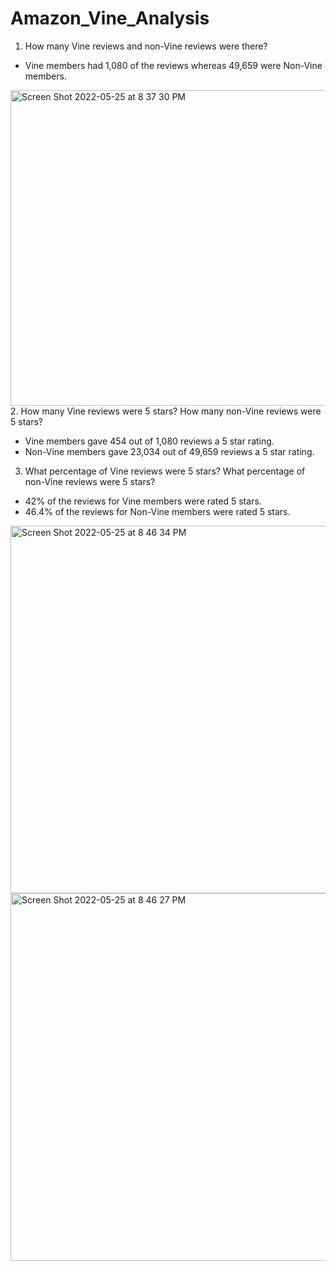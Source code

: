 # Amazon_Vine_Analysis
1. How many Vine reviews and non-Vine reviews were there?
* Vine members had 1,080 of the reviews whereas 49,659 were Non-Vine members.
<img width="505" alt="Screen Shot 2022-05-25 at 8 37 30 PM" src="https://user-images.githubusercontent.com/77857472/170391658-5d9e5842-ef71-4cef-b2ea-ed7a4fb519fe.png">
2. How many Vine reviews were 5 stars? How many non-Vine reviews were 5 stars?

* Vine members gave 454 out of 1,080 reviews a 5 star rating.
* Non-Vine members gave 23,034 out of 49,659 reviews a 5 star rating.


3. What percentage of Vine reviews were 5 stars? What percentage of non-Vine reviews were 5 stars?

* 42% of the reviews for Vine members were rated 5 stars.
* 46.4% of the reviews for Non-Vine members were rated 5 stars.

<img width="588" alt="Screen Shot 2022-05-25 at 8 46 34 PM" src="https://user-images.githubusercontent.com/77857472/170392442-51c2d2d7-b307-4621-8b07-9f1ac518af18.png">



<img width="588" alt="Screen Shot 2022-05-25 at 8 46 27 PM" src="https://user-images.githubusercontent.com/77857472/170392754-576d787d-7013-4dba-a484-618c09de15b0.png">
